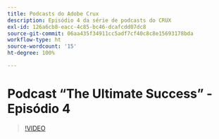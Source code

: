 ```yaml
---
title: Podcasts do Adobe Crux
description: Episódio 4 da série de podcasts do CRUX
exl-id: 126a6cb8-eacc-4c85-bc46-dcafcdd07dc8
source-git-commit: 06aa435f34911cc5adf7cf40c8c8e15693178bda
workflow-type: ht
source-wordcount: '15'
ht-degree: 100%

---
```


# Podcast “The Ultimate Success” - Episódio 4

>[!VIDEO](https://video.tv.adobe.com/v/3428830?quality=12learn=on)
